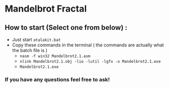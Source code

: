 # Mandelbrot Fractal
## How to start (Select one from below) :
- Just start `atalakit.bat`
- Copy these commands in the terminal ( the commands are actually what the batch file is )
  - `nasm -f win32 Mandelbrot2.1.asm`
  - `nlink Mandelbrot2.1.obj -lio -lutil -lgfx -o Mandelbrot2.1.exe`
  - `Mandelbrot2.1.exe`
 
### If you have any questions feel free to ask!
